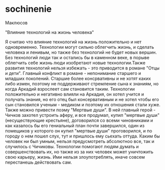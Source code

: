 # sochinenie

Маклюсов

"Влияние технологий на жизнь человека"

  Я считаю что влияние технологий на жизнь положительно и нет одновременно. Технологии могут сильно облегчить жизнь, и сделать человека и ленивым, но также без технологий не будет новых вершин. Без технологий люди так и остались бы в каменном веке, в порыве облегчить себе жизнь люди изобретают новые технологии.Также развития технологий нельзя избежать - это приводится в романе "Отцы и дети". 
  Главный конфликт в романе - непонимание старшего и младших поколений. Старшие более консрвативны и не хотят каких либо измен, поэтому не поддерживают стремление сына к знаниям, но когда Аркадий взрослеет сам становится таким. Технологии положительно и негативно влияли на Аркадия, он хотел учится и получать знания, но его отец был консервативным и не хотел чтобы его сын становился ученым - медиком и поэтому их отношения стали хуже.
  Также можно привести поэму "Мертвые души". В ней главный герой - Чичков захотел устроить аферу, и все продумал, купил "мертвые души"(несуществующие крестьяне), договорился со всеми чиновниками и как казалось бы его гениальный план почти завершился, один из помещиков у которого он купил "мертвые души" проговорился, и по городу о нем пошел слух, тут и пришлось ему сьехать оттуда. Каким бы человек ни был умным, нельзя предусмотреть абсолютноо все, так и случилось с Чичиковы.
  Технологии помогают людям думать и совершенствовать их, но также из за них человек может уничтожить свою карьеру, жизнь. Ими нельзя злоупотреблять, иначе совсем перестанешь действовать сам.
